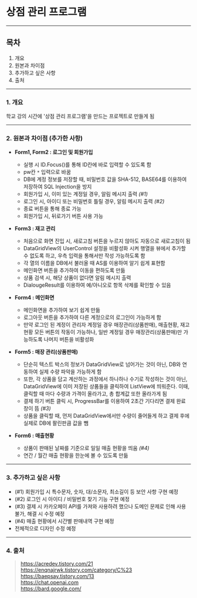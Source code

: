 # 상점 관리 프로그램

---

## 목차

1. 개요
2. 원본과 차이점
3. 추가하고 싶은 사항
4. 출처

---

### 1. 개요
학교 강의 시간에 '상점 관리 프로그램'을 만드는 프로젝트로 만들게 됨

---

### 2. 원본과 차이점 (추가한 사항)
- **Form1, Form2 : 로그인 및 회원가입**
  - 실행 시 ID.Focus()를 통해 ID칸에 바로 입력할 수 있도록 함
  - pw칸 `*` 입력으로 바꿈
  - DB에 계정 정보를 저장할 때, 비밀번호 값을 SHA-512, BASE64를 이용하여 저장하여 SQL Injection을 방지
  - 회원가입 시, 이미 있는 계정일 경우, 알림 메시지 출력 *(#1)*
  - 로그인 시, 아이디 또는 비밀번호 틀릴 경우, 알림 메시지 출력 *(#2)*
  - 종료 버튼을 통해 종료 가능
  - 회원가입 시, 뒤로가기 버튼 사용 가능

- **Form3 : 재고 관리**
  - 처음으로 화면 진입 시, 새로고침 버튼을 누르지 않아도 자동으로 새로고침이 됨
  - DataGridView의 UserControl 설정을 비활성화 시켜 행열을 뷰에서 추가할 수 없도록 하고, 우측 입력을 통해서만 작성 가능하도록 함
  - 각 열의 이름을 DB에서 불러올 때 AS를 이용하여 알기 쉽게 표현함
  - 메인화면 버튼을 추가하여 이동을 편하도록 만듦
  - 상품 검색 시, 해당 상품이 없다면 알림 메시지 출력
  - DialougeResult를 이용하여 예/아니오로 항목 삭제를 확인할 수 있음

- **Form4 : 메인화면**
  - 메인화면을 추가하여 보기 쉽게 만듦
  - 로그아웃 버튼을 추가하여 다른 계정으로의 로그인이 가능하게 함
  - 만약 로그인 된 계정이 관리자 계정일 경우 매장관리(상품판매), 매출현황, 재고현황 모든 버튼의 작동이 가능하나, 일반 계정일 경우 매장관리(상품판매)만 가능하도록 나머지 버튼을 비활성화

- **Form5 : 매장 관리(상품판매)**
  - 단순히 텍스트 박스의 정보가 DataGridView로 넘어가는 것이 아닌, DB와 연동하여 실제 수량 파악을 가능하게 함
  - 또한, 각 상품을 담고 계산하는 과정에서 하나하나 수기로 작성하는 것이 아닌, DataGridView에 이미 저장된 상품들을 클릭하여 ListView에 띄워준다. 이때, 클릭할 때 마다 수량과 가격이 올라가고, 총 합계값 또한 올라가게 됨
  - 결제 하기 버튼 클릭 시, ProgressBar를 이용하여 2초간 기다리면 결제 완료 창이 뜸 *(#3)*
  - 상품을 클릭할 때, 먼저 DataGridView에서만 수량이 줄어들게 하고 결제 후에 실제로 DB에 팔린판큼 값을 뺌

- **Form6 : 매출현황**
  - 상품이 판매된 날짜를 기준으로 일일 매출 현황을 띄움 *(#4)*
  - 연간 / 월간 매출 현황을 한눈에 볼 수 있도록 만듦

---

### 3. 추가하고 싶은 사항
- (#1) 회원가입 시 특수문자, 숫자, 대/소문자, 최소길이 등 보안 사항 구현 예정
- (#2) 로그인 시 아이디 / 비밀번호 찾기 기능 구현 예정
- (#3) 결제 시 카카오페이 API를 가져와 사용하려 했으나 도메인 문제로 인해 사용 불가, 해결 시 수정 예정
- (#4) 매출 현황에서 시간별 판매내역 구현 예정
- 전체적으로 디자인 수정 예정

---

### 4. 출처

> https://acredev.tistory.com/21  
> https://enqnajrwk.tistory.com/category/C%23  
> https://baepsay.tistory.com/13  
> https://chat.openai.com  
> https://bard.google.com/  
